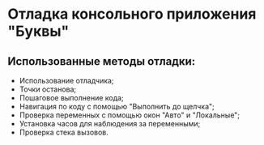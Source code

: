# Отладка консольного приложения "Буквы"

## Использованные методы отладки:

*   Использование отладчика;
*   Точки останова;
*   Пошаговое выполнение кода;
*   Навигация по коду с помощью "Выполнить до щелчка";
*   Проверка переменных с помощью окон "Авто" и "Локальные";
*   Установка часов для наблюдения за переменными;
*   Проверка стека вызовов.

